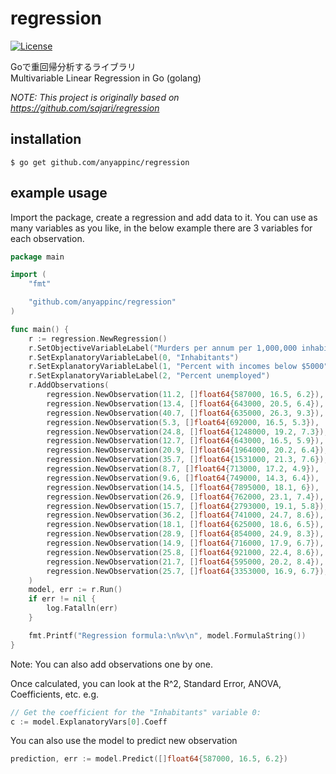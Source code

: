 regression
=======
[![License][license-image]][license-url]

[license-image]: http://img.shields.io/badge/license-MIT-green.svg?style=flat-square
[license-url]: LICENSE.txt

Goで重回帰分析するライブラリ  
Multivariable Linear Regression in Go (golang)

*NOTE: This project is originally based on https://github.com/sajari/regression*

installation
------------

    $ go get github.com/anyappinc/regression

example usage
-------------

Import the package, create a regression and add data to it. You can use as many variables as you like, in the below example there are 3 variables for each observation.

```go
package main

import (
	"fmt"

	"github.com/anyappinc/regression"
)

func main() {
	r := regression.NewRegression()
	r.SetObjectiveVariableLabel("Murders per annum per 1,000,000 inhabitants")
	r.SetExplanatoryVariableLabel(0, "Inhabitants")
	r.SetExplanatoryVariableLabel(1, "Percent with incomes below $5000")
	r.SetExplanatoryVariableLabel(2, "Percent unemployed")
	r.AddObservations(
		regression.NewObservation(11.2, []float64{587000, 16.5, 6.2}),
		regression.NewObservation(13.4, []float64{643000, 20.5, 6.4}),
		regression.NewObservation(40.7, []float64{635000, 26.3, 9.3}),
		regression.NewObservation(5.3, []float64{692000, 16.5, 5.3}),
		regression.NewObservation(24.8, []float64{1248000, 19.2, 7.3}),
		regression.NewObservation(12.7, []float64{643000, 16.5, 5.9}),
		regression.NewObservation(20.9, []float64{1964000, 20.2, 6.4}),
		regression.NewObservation(35.7, []float64{1531000, 21.3, 7.6}),
		regression.NewObservation(8.7, []float64{713000, 17.2, 4.9}),
		regression.NewObservation(9.6, []float64{749000, 14.3, 6.4}),
		regression.NewObservation(14.5, []float64{7895000, 18.1, 6}),
		regression.NewObservation(26.9, []float64{762000, 23.1, 7.4}),
		regression.NewObservation(15.7, []float64{2793000, 19.1, 5.8}),
		regression.NewObservation(36.2, []float64{741000, 24.7, 8.6}),
		regression.NewObservation(18.1, []float64{625000, 18.6, 6.5}),
		regression.NewObservation(28.9, []float64{854000, 24.9, 8.3}),
		regression.NewObservation(14.9, []float64{716000, 17.9, 6.7}),
		regression.NewObservation(25.8, []float64{921000, 22.4, 8.6}),
		regression.NewObservation(21.7, []float64{595000, 20.2, 8.4}),
		regression.NewObservation(25.7, []float64{3353000, 16.9, 6.7}),
	)
	model, err := r.Run()
	if err != nil {
		log.Fatalln(err)
	}

	fmt.Printf("Regression formula:\n%v\n", model.FormulaString())
}
```

Note: You can also add observations one by one.

Once calculated, you can look at the R^2, Standard Error, ANOVA, Coefficients, etc. e.g.

```go
// Get the coefficient for the "Inhabitants" variable 0:
c := model.ExplanatoryVars[0].Coeff
```

You can also use the model to predict new observation

```go
prediction, err := model.Predict([]float64{587000, 16.5, 6.2})
```
